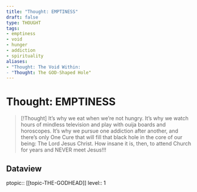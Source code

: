 ```yaml
---
title: "Thought: EMPTINESS"
draft: false
type: THOUGHT
tags:
- emptiness
- void
- hunger
- addiction
- spirituality
aliases:
- "Thought: The Void Within:
- "Thought: The GOD-Shaped Hole"
---
```

# Thought: EMPTINESS
> [!Thought]
> It’s why we eat when we’re not hungry.
> It’s why we watch hours of mindless television and play with ouija boards and horoscopes.
> It’s why we pursue one addiction after another, and there’s only One Cure that will fill that black hole in the core of our being: The Lord Jesus Christ. 
> How insane it is, then, to attend Church for years and NEVER meet Jesus!!!

## Dataview
ptopic:: [[topic-THE-GODHEAD]]
level:: 1
